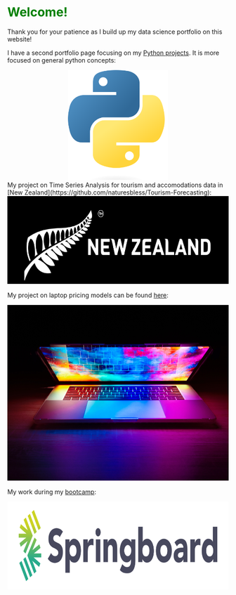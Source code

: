 <style>
  .image {
  display: grid;
  place-items: center;
  }
  
  h1 {
  color: green;
 }
</style>

<h1> Welcome! </h1>
Thank you for your patience as I build up my data science portfolio on this website!

I have a second portfolio page focusing on my [Python projects](https://naturesbless.github.io/100_Days_Python_Portfolio/). It is more focused on general python concepts:
<div class=image>
<a href="https://naturesbless.github.io/100_Days_Python_Portfolio/"><img src="photos/Python-logo-notext.svg.png" height=250></a>
</div>
My project on Time Series Analysis for tourism and accomodations data in [New Zealand](https://github.com/naturesbless/Tourism-Forecasting):

<div class=image>
<a href="https://github.com/naturesbless/Tourism-Forecasting"><img src="photos/new_zealand_banner.png" height=200></a>
</div>

My project on laptop pricing models can be found [here](https://github.com/naturesbless/LaptopPriceModeling):

<div class=image>
<a href="https://github.com/naturesbless/LaptopPriceModeling"><img src="photos/laptop_images.jpg" height=400></a>
</div>
                                                                                              
My work during my [bootcamp](https://github.com/naturesbless/SpringboardMay2022):
<div class=image>
<a href="https://github.com/naturesbless/SpringboardMay2022"><img src="photos/Springboard-logo-dark.jpg" height=200></a>
</div>

<!-- ### Markdown

Markdown is a lightweight and easy-to-use syntax for styling your writing. It includes conventions for

```markdown
Syntax highlighted code block

# Header 1
## Header 2
### Header 3

- Bulleted
- List

1. Numbered
2. List

**Bold** and _Italic_ and `Code` text

[Link](url) and ![Image](src)
```

For more details see [Basic writing and formatting syntax](https://docs.github.com/en/github/writing-on-github/getting-started-with-writing-and-formatting-on-github/basic-writing-and-formatting-syntax).

### Jekyll Themes

Your Pages site will use the layout and styles from the Jekyll theme you have selected in your [repository settings](https://github.com/naturesbless/naturesbless.github.io/settings/pages). The name of this theme is saved in the Jekyll `_config.yml` configuration file.

### Support or Contact

Having trouble with Pages? Check out our [documentation](https://docs.github.com/categories/github-pages-basics/) or [contact support](https://support.github.com/contact) and we’ll help you sort it out. --> 
